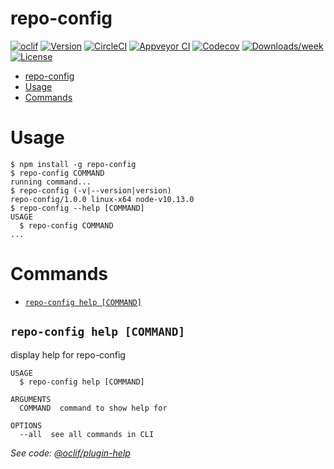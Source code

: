 # repo-config

[![oclif](https://img.shields.io/badge/cli-oclif-brightgreen.svg)](https://oclif.io)
[![Version](https://img.shields.io/npm/v/repo-config.svg)](https://npmjs.org/package/repo-config)
[![CircleCI](https://circleci.com/gh/C45tr0/repo-config/tree/master.svg?style=shield)](https://circleci.com/gh/C45tr0/repo-config/tree/master)
[![Appveyor CI](https://ci.appveyor.com/api/projects/status/github/C45tr0/repo-config?branch=master&svg=true)](https://ci.appveyor.com/project/C45tr0/repo-config/branch/master)
[![Codecov](https://codecov.io/gh/C45tr0/repo-config/branch/master/graph/badge.svg)](https://codecov.io/gh/C45tr0/repo-config)
[![Downloads/week](https://img.shields.io/npm/dw/repo-config.svg)](https://npmjs.org/package/repo-config)
[![License](https://img.shields.io/npm/l/repo-config.svg)](https://github.com/C45tr0/repo-config/blob/master/package.json)

<!-- toc -->
* [repo-config](#repo-config)
* [Usage](#usage)
* [Commands](#commands)
<!-- tocstop -->

# Usage

<!-- usage -->
```sh-session
$ npm install -g repo-config
$ repo-config COMMAND
running command...
$ repo-config (-v|--version|version)
repo-config/1.0.0 linux-x64 node-v10.13.0
$ repo-config --help [COMMAND]
USAGE
  $ repo-config COMMAND
...
```
<!-- usagestop -->

# Commands

<!-- commands -->
* [`repo-config help [COMMAND]`](#repo-config-help-command)

## `repo-config help [COMMAND]`

display help for repo-config

```
USAGE
  $ repo-config help [COMMAND]

ARGUMENTS
  COMMAND  command to show help for

OPTIONS
  --all  see all commands in CLI
```

_See code: [@oclif/plugin-help](https://github.com/oclif/plugin-help/blob/v2.1.4/src/commands/help.ts)_
<!-- commandsstop -->
